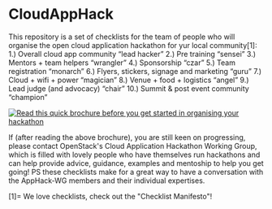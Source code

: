 # CloudAppHack

This repository is a set of checklists for the team of people who will organise the open cloud application hackathon for yur local community[1]:
 1.) Overall cloud app community “lead hacker”
 2.) Pre training “sensei”
 3.) Mentors + team helpers “wrangler”
 4.) Sponsorship “czar”
 5.) Team registration “monarch”
 6.) Flyers, stickers, signage and marketing “guru”
 7.) Cloud + wifi + power “magician”
 8.) Venue + food + logistics “angel”
 9.) Lead judge (and advocacy) “chair”
 10.) Summit & post event community “champion”

[![Read this quick brochure before you get started in organising your hackathon](https://pbs.twimg.com/media/CkFOue5WYAAB1pK.jpg)](https://docs.google.com/presentation/d/1dK7d3A2pQ9iv3VxoVvAF1x4m7d10cZUc-q4F2e95GgQ/pub?start=true&loop=true&delayms=3000)

If (after reading the above brochure), you are still keen on progressing, please contact OpenStack's Cloud Application Hackathon Working Group, which is filled with lovely people who have themselves run hackathons and can help provide advice, guidance, examples and mentoship to help you get going!  PS these checklists make for a great way to have a conversation with the AppHack-WG members and their individual expertises.

[1]= We love checklists, check out the "Checklist Manifesto"!
